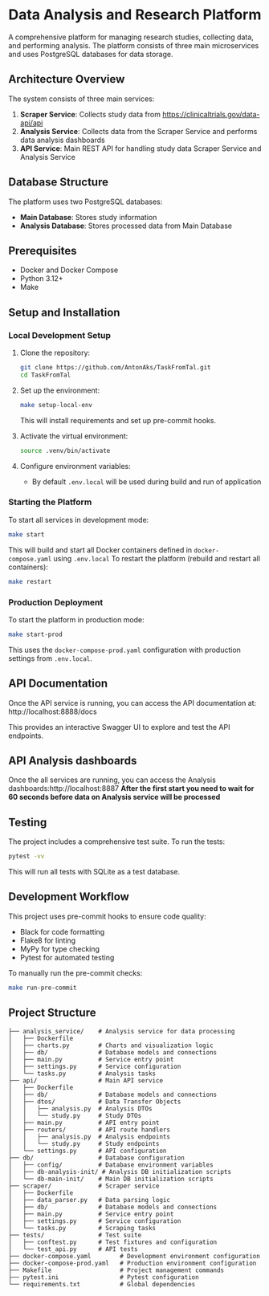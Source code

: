 # Data Analysis and Research Platform

A comprehensive platform for managing research studies, collecting data, and performing analysis. The platform consists of three main microservices and uses PostgreSQL databases for data storage.

## Architecture Overview

The system consists of three main services:
 
1. **Scraper Service**: Collects study data from https://clinicaltrials.gov/data-api/api
2. **Analysis Service**: Collects data from the Scraper Service and performs data analysis dashboards 
3. **API Service**: Main REST API for handling study data Scraper Service and Analysis Service


## Database Structure

The platform uses two PostgreSQL databases:

- **Main Database**: Stores study information
- **Analysis Database**: Stores processed data from Main Database

## Prerequisites

- Docker and Docker Compose
- Python 3.12+
- Make

## Setup and Installation

### Local Development Setup

1. Clone the repository:
   ```bash
   git clone https://github.com/AntonAks/TaskFromTal.git
   cd TaskFromTal
   ```

2. Set up the environment:
   ```bash
   make setup-local-env
   ```
   This will install requirements and set up pre-commit hooks.
3. Activate the virtual environment:
   ```bash
   source .venv/bin/activate
   ```
4. Configure environment variables:
   - By default `.env.local` will be used during build and run of application

### Starting the Platform

To start all services in development mode:

```bash
make start
```
This will build and start all Docker containers defined in `docker-compose.yaml` using `.env.local`
To restart the platform (rebuild and restart all containers):
```bash
make restart
```

### Production Deployment
To start the platform in production mode:

```bash
make start-prod
```
This uses the `docker-compose-prod.yaml` configuration with production settings from `.env.local`.

## API Documentation

Once the API service is running, you can access the API documentation at:
http://localhost:8888/docs

This provides an interactive Swagger UI to explore and test the API endpoints.

## API Analysis dashboards

Once the all services are running, you can access the Analysis dashboards:http://localhost:8887
**After the first start you need to wait for 60 seconds before data on Analysis service will be processed**



## Testing

The project includes a comprehensive test suite. To run the tests:

```bash
pytest -vv
```

This will run all tests with SQLite as a test database.

## Development Workflow

This project uses pre-commit hooks to ensure code quality:

- Black for code formatting
- Flake8 for linting
- MyPy for type checking
- Pytest for automated testing

To manually run the pre-commit checks:

```bash
make run-pre-commit
```

## Project Structure

```
├── analysis_service/    # Analysis service for data processing
│   ├── Dockerfile
│   ├── charts.py        # Charts and visualization logic
│   ├── db/              # Database models and connections
│   ├── main.py          # Service entry point
│   ├── settings.py      # Service configuration
│   └── tasks.py         # Analysis tasks
├── api/                 # Main API service
│   ├── Dockerfile
│   ├── db/              # Database models and connections
│   ├── dtos/            # Data Transfer Objects
│   │   ├── analysis.py  # Analysis DTOs
│   │   └── study.py     # Study DTOs
│   ├── main.py          # API entry point
│   ├── routers/         # API route handlers
│   │   ├── analysis.py  # Analysis endpoints
│   │   └── study.py     # Study endpoints
│   └── settings.py      # API configuration
├── db/                  # Database configuration
│   ├── config/          # Database environment variables
│   ├── db-analysis-init/ # Analysis DB initialization scripts
│   └── db-main-init/    # Main DB initialization scripts
├── scraper/             # Scraper service
│   ├── Dockerfile
│   ├── data_parser.py   # Data parsing logic
│   ├── db/              # Database models and connections
│   ├── main.py          # Service entry point
│   ├── settings.py      # Service configuration
│   └── tasks.py         # Scraping tasks
├── tests/               # Test suite
│   ├── conftest.py      # Test fixtures and configuration
│   └── test_api.py      # API tests
├── docker-compose.yaml        # Development environment configuration
├── docker-compose-prod.yaml   # Production environment configuration
├── Makefile                   # Project management commands
├── pytest.ini                 # Pytest configuration
└── requirements.txt           # Global dependencies
```
